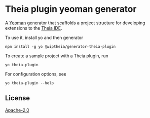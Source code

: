 # Theia plugin yeoman generator
A [Yeoman](yeoman.io) generator that scaffolds a project structure for developing extensions to the [Theia IDE](https://github.com/theia-ide/theia).

To use it, install yo and then generator

```
npm install -g yo @wiptheia/generator-theia-plugin
```

To create a sample project with a Theia plugin, run

```
yo theia-plugin
```

For configuration options, see
```
yo theia-plugin --help 
```

## License

[Apache-2.0](LICENSE)
